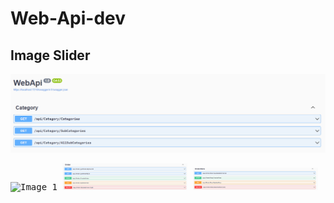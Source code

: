 # Web-Api-dev
<!-- Image Slider -->
## Image Slider
![Example Image](screenshot/1.png)

<!-- Image 1 -->
<kbd>
  <img src="BreadcrumbsE-Commerce-Project-Web-API/screenshot/1.png" alt="Image 1" width="200"/>
</kbd>

<!-- Image 2 -->
<kbd>
  <img src="screenshot/2.png" alt="Image 2" width="200"/>
</kbd>

<!-- Image 3 -->
<kbd>
  <img src="screenshot/3.png" alt="Image 3" width="200"/>
</kbd>

